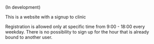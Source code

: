 (In development)

This is a website with a signup to clinic

Registration is allowed only at specific time from 9:00 - 18:00 every weekday. There is no possibility to sign up for the hour that is already bound to another user.